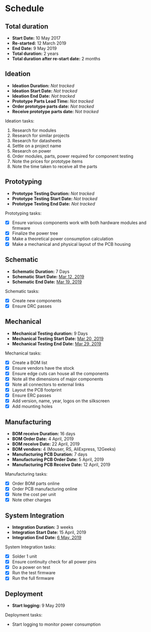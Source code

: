 # Schedule

## Total duration

- **Start Date:** 10 May 2017
- **Re-started:** 12 March 2019
- **End Date:** 9 May 2019
- **Total duration:** 2 years
- **Total duration after re-start date:** 2 months

## Ideation

- **Ideation Duration:** *Not tracked*
- **Ideation Start Date:** *Not tracked*
- **Ideation End Date:** *Not tracked*
- **Prototype Parts Lead Time:** *Not tracked*
- **Order prototype parts date:** *Not tracked*
- **Receive prototype parts date:** *Not tracked*

Ideation tasks:

1. Research for modules
1. Research for similar projects
1. Research for datasheets
1. Settle on a project name
1. Research on power
1. Order modules, parts, power required for component testing
1. Note the prices for prototype items
1. Note the time taken to receive all the parts

## Prototyping

- **Prototype Testing Duration:** *Not tracked*
- **Prototype Testing Start Date:** *Not tracked*
- **Prototype Testing End Date:** *Not tracked*

Prototyping tasks:

- [x] Ensure various components work with both hardware modules and firmware
- [x] Finalize the power tree
- [x] Make a theoretical power consumption calculation
- [x] Make a mechanical and physical layout of the PCB housing

## Schematic

- **Schematic Duration:** 7 Days
- **Schematic Start Date:** [Mar 12, 2019](https://github.com/sayanee/cactus/commit/ff585d7c6959faede793e362a63a2719848d49f6)
- **Schematic End Date:** [Mar 19, 2019](https://github.com/sayanee/cactus/commit/a69e2ad4a81ffa1c7960dc5ee44be5a643a09f90)

Schematic tasks:

- [x] Create new components
- [x] Ensure DRC passes

## Mechanical

- **Mechanical Testing duration:** 9 Days
- **Mechanical Testing Start Date:** [Mar 20, 2019](https://github.com/sayanee/cactus/commit/9eb6e6a9e616c000224ddb287a9347f35d2da6c7)
- **Mechanical Testing End Date:** [Mar 29, 2019](https://github.com/sayanee/cactus/commit/85a2da56949accfd0cb8a94280c2dceeae0b87dc)

Mechanical tasks:

- [x] Create a BOM list
- [x] Ensure vendors have the stock
- [x] Ensure edge cuts can house all the components
- [x] Note all the dimensions of major components
- [x] Note all connectors to external links
- [x] Layout the PCB footprint
- [x] Ensure ERC passes
- [x] Add version, name, year, logos on the silkscreen
- [x] Add mounting holes

## Manufacturing

- **BOM receive Duration:** 16 days
- **BOM Order Date:** 4 April, 2019
- **BOM receive Date:** 22 April, 2019
- **BOM vendors:** 4 (Mouser, RS, AliExpress, 12Geeks)
- **Manufacturing PCB Duration:** 7 days
- **Manufacturing PCB Order Date:** 5 April, 2019
- **Manufacturing PCB Receive Date:** 12 April, 2019

Manufacturing tasks:

- [x] Order BOM parts online
- [x] Order PCB manufacturing online
- [x] Note the cost per unit
- [x] Note other charges

## System Integration

- **Integration Duration:** 3 weeks
- **Integration Start Date:** 15 April, 2019
- **Integration End Date:** [6 May, 2019](https://github.com/hutscape/cactus/commit/078730f91350e5b59ebddbac2966697ce2433d47)

System Integration tasks:

- [x] Solder 1 unit
- [x] Ensure continuity check for all power pins
- [x] Do a power on test
- [x] Run the test firmware
- [x] Run the full firmware

## Deployment

- **Start logging:** 9 May 2019

Deployment tasks:

- Start logging to monitor power consumption

